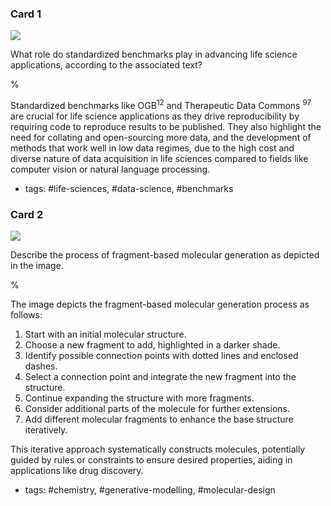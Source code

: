 ### Card 1

![](https://cdn.mathpix.com/cropped/2024_05_28_c0bf3ea8d2afef31b3f6g-1.jpg?height=590&width=904&top_left_y=1881&top_left_x=127)

What role do standardized benchmarks play in advancing life science applications, according to the associated text?

%

Standardized benchmarks like $\mathrm{OGB}^{12}$ and Therapeutic Data Commons ${ }^{97}$ are crucial for life science applications as they drive reproducibility by requiring code to reproduce results to be published. They also highlight the need for collating and open-sourcing more data, and the development of methods that work well in low data regimes, due to the high cost and diverse nature of data acquisition in life sciences compared to fields like computer vision or natural language processing.

- tags: #life-sciences, #data-science, #benchmarks

### Card 2

![](https://cdn.mathpix.com/cropped/2024_05_28_c0bf3ea8d2afef31b3f6g-1.jpg?height=590&width=904&top_left_y=1881&top_left_x=127)

Describe the process of fragment-based molecular generation as depicted in the image.

%

The image depicts the fragment-based molecular generation process as follows:
1. Start with an initial molecular structure.
2. Choose a new fragment to add, highlighted in a darker shade.
3. Identify possible connection points with dotted lines and enclosed dashes.
4. Select a connection point and integrate the new fragment into the structure.
5. Continue expanding the structure with more fragments.
6. Consider additional parts of the molecule for further extensions.
7. Add different molecular fragments to enhance the base structure iteratively.

This iterative approach systematically constructs molecules, potentially guided by rules or constraints to ensure desired properties, aiding in applications like drug discovery.

- tags: #chemistry, #generative-modelling, #molecular-design